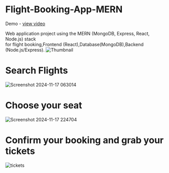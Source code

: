 # Flight-Booking-App-MERN
Demo - <a href="">view video</a>

Web application project using the MERN (MongoDB, Express, React, Node.js) stack <br> for flight booking,Frontend (React),Database(MongoDB),Backend (Node.js/Express).
![Thumbnail](https://github.com/user-attachments/assets/7bda8273-6bb1-4715-af6f-7c8358b38997)
# Search Flights
![Screenshot 2024-11-17 063014](https://github.com/user-attachments/assets/4fb8c763-ee7c-4048-97d6-46035afd28fb)
# Choose your seat
![Screenshot 2024-11-17 224704](https://github.com/user-attachments/assets/efd6e732-d433-47cb-892b-42f8379b4643)
# Confirm your booking and grab your tickets
![tickets](https://github.com/user-attachments/assets/3569d025-99d9-45a0-9839-d7ef006568e9)

